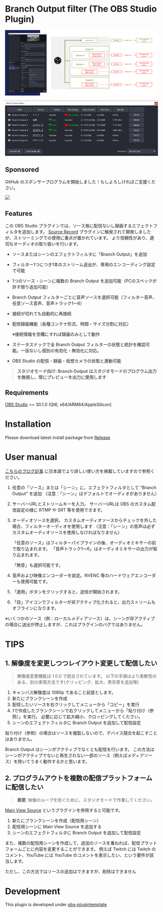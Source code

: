 # Branch Output filter (The OBS Studio Plugin)

[<img src="./screenshot1.jpg" />](./screenshot1.jpg)

[<img src="./screenshot2.jpg" />](./screenshot2.jpg)

## Sponsored

GitHub のスポンサープログラムを開始しました！もしよろしければご支援ください。

[<img src="https://img.shields.io/static/v1?label=Sponsor&message=%E2%9D%A4&logo=GitHub&color=%23fe8e86" />](https://github.com/sponsors/OPENSPHERE-Inc)

## Features

この OBS Studio プラグインでは、ソース毎に配信ないし録画するエフェクトフィルタを追加します。
[Source Record](https://github.com/exeldro/obs-source-record) プラグインに触発されて開発しましたが、ストリーミングでの使用に重点が置かれています。
より信頼性があり、適切なオーディオの取り扱いを行います。

- ソースまたはシーンのエフェクトフィルタに「Branch Output」を追加
- フィルター1つにつき1本のストリーム送出が、専用のエンコーディング設定で可能
- 1つのソース・シーンに複数の Branch Output を追加可能（PCのスペックが許す限り追加可能）
- Branch Output フィルターごとに音声ソースを選択可能（フィルター音声、任意ソース音声、音声トラック1～6）
- 接続が切れても自動的に再接続
- 配信録画機能（各種コンテナ形式、時間・サイズ分割に対応）
  
  ※接続情報を空欄にすれば録画のみとして動作

- ステータスドックで全 Branch Output フィルターの状態と統計を確認可能。一括ないし個別の有効化・無効化に対応。
- OBS Studio の配信・録画・仮想カメラの状態と連動可能

> **スタジオモード向け: Branch Output はスタジオモードのプログラム出力を無視し、常にプレビューを出力に使用します**

## Requirements

[OBS Studio](https://obsproject.com/) >= 30.1.0 (Qt6, x64/ARM64/AppleSilicon)

# Installation

Please download latest install package from [Release](https://github.com/OPENSPHERE-Inc/branch-output/releases)

# User manual

[こちらのブログ記事](https://blog.opensphere.co.jp/posts/branchoutput001) に日本語でより詳しい使い方を掲載していますので参照ください。

1. 任意の「ソース」または「シーン」に、エフェクトフィルタとして "Branch Output" を追加
   （注意：「シーン」はデフォルトでオーディオがありません）
2. サーバーURLとストリームキーを入力。
   サーバーURLは OBS のカスタム配信設定の様に RTMP や SRT 等を使用できます。
3. オーディオソースを選択。
   カスタムオーディオソースからチェックを外した場合、フィルターオーディオを使用します
   （注意：「シーン」の音声は必ずカスタムオーディオソースを使用しなければなりません）

   「任意のソース」はフィルターパイプラインの後、オーディオミキサーの前で取り込まれます。
   「音声トラック1～6」はオーディオミキサーの出力が取り込まれます。

   「無音」も選択可能です。
4. 音声および映像エンコーダーを設定。NVENC 等のハードウェアエンコーダーも使用可能です。
5. 「適用」ボタンをクリックすると、送信が開始されます。
6. 「目」アイコンでフィルターが非アクティブ化されると、出力ストリームもオフラインになります。

※いくつかのソース（例：ローカルメディアソース）は、シーンが非アクティブの場合に送出が停止しますが、これはプラグインのバグではありません。

# TIPS

## 1. 解像度を変更しつつレイアウト変更して配信したい

> 解像度変更機能は 1.0.0 で統合されています。
> 以下の手順はより柔軟性のある、別の実現方法です(クリッピング、拡大、黒背景を追加等)

1. キャンバス解像度は 1080p であること前提とします。
2. 新たにブランクシーンを作成
3. 配信したいソースを右クリックしてメニューから「コピー」を実行
4. 1で作成したブランクシーンで右クリックしてメニューから「貼り付け（参照）」を実行。
   必要に応じて拡大縮小、クロッピングしてください。
5. シーンのエフェクトフィルタに Branch Output を追加して配信設定

貼り付け（参照）の場合はソースを複製しないので、デバイス競合を起こすことはありません。

Branch Output はシーンがアクティブでなくとも配信を行います。
この方法はシーンがアクティブでないと再生されない一部のソース（例えばメディアソース）を除いてうまく動作するかと思います。

## 2. プログラムアウトを複数の配信プラットフォームに配信したい

> **重要**: 映像のループを防ぐために、スタジオモードで作業してください。

[Main View Source](https://obsproject.com/forum/resources/main-view-source.1501/) というプラグインを併用すると可能です。

1. 新たにブランクシーンを作成（配信用シーン）
2. 配信用シーンに Main View Source を追加する
4. シーンのエフェクトフィルタに Branch Output を追加して配信設定

また、複数の配信用シーンを作成して、追加のソースを重ねれば、配信プラットフォームごとに内容を変更することができます。
例えば Twitch には Twitch のコメント、YouTube には YouTube のコメントを表示したい、という要件が該当します。

ただし、この方法ではソースの追加はできますが、削除はできません

# Development

This plugin is developed under [obs-plugintemplate](https://github.com/obsproject/obs-plugintemplate)


